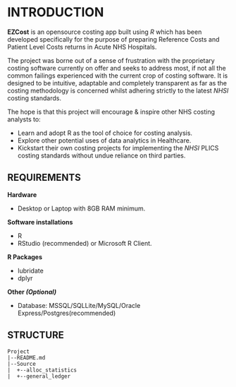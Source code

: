 # INTRODUCTION

**EZCost** is an opensource costing app built using _R_ which has been developed specifically for the purpose of preparing Reference Costs and Patient Level Costs returns in Acute NHS Hospitals. 

The project was borne out of a sense of frustration with the proprietary costing software currently on offer and seeks to address most, if not all the common failings experienced with the current crop of costing software. It is designed to be intuitive, adaptable and   completely transparent as far as the costing methodology is concerned whilst adhering strictly to the latest _NHSI_ costing standards.

The hope is that this project will encourage & inspire other NHS costing analysts to:
* Learn and adopt R as the tool of choice for costing analysis.
* Explore other potential uses of data analytics in Healthcare. 
* Kickstart their own costing projects for implementing the _NHSI_ PLICS costing standards without undue reliance on third parties. 



## REQUIREMENTS

**Hardware**
* Desktop or Laptop with 8GB RAM minimum.

**Software installations**
* R
* RStudio (recommended) or Microsoft R Client.

**R Packages**
* lubridate
* dplyr

**Other _(Optional)_**
* Database: MSSQL/SQLLite/MySQL/Oracle Express/Postgres(recommended) 


## STRUCTURE

```
Project
|--README.md
|--Source
|  +--alloc_statistics
|  +--general_ledger
   

```
